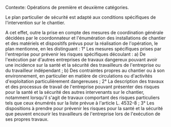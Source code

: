 Contexte: Opérations de première et deuxième catégories.

Le plan particulier de sécurité est adapté aux conditions spécifiques de l'intervention sur le chantier.

A cet effet, outre la prise en compte des mesures de coordination générale décidées par le coordonnateur et l'énumération des installations de chantier et des matériels et dispositifs prévus pour la réalisation de l'opération, le plan mentionne, en les distinguant : 1° Les mesures spécifiques prises par l'entreprise pour prévenir les risques spécifiques découlant : a) De l'exécution par d'autres entreprises de travaux dangereux pouvant avoir une incidence sur la santé et la sécurité des travailleurs de l'entreprise ou du travailleur indépendant ; b) Des contraintes propres au chantier ou à son environnement, en particulier en matière de circulations ou d'activités d'exploitation particulièrement dangereuses ; 2° La description des travaux et des processus de travail de l'entreprise pouvant présenter des risques pour la santé et la sécurité des autres intervenants sur le chantier, notamment lorsqu'il s'agit de travaux comportant des risques particuliers tels que ceux énumérés sur la liste prévue à l'article L. 4532-8 ; 3° Les dispositions à prendre pour prévenir les risques pour la santé et la sécurité que peuvent encourir les travailleurs de l'entreprise lors de l'exécution de ses propres travaux.